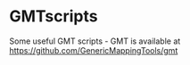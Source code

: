 # GMTscripts
Some useful GMT scripts - GMT is available at https://github.com/GenericMappingTools/gmt
